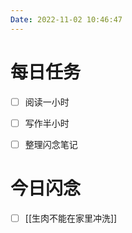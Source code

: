 ```yaml
---
Date: 2022-11-02 10:46:47
---
```


# 每日任务
- [ ] 阅读一小时
- [ ] 写作半小时
- [ ] 整理闪念笔记


# 今日闪念
- [ ] [[生肉不能在家里冲洗]]



